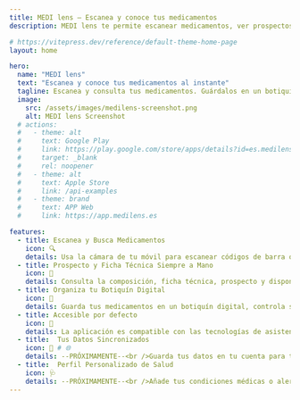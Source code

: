 ```yaml
---
title: MEDI lens — Escanea y conoce tus medicamentos
description: MEDI lens te permite escanear medicamentos, ver prospectos, composición, receta y gestionar un botiquín digital con alertas de caducidad.

# https://vitepress.dev/reference/default-theme-home-page
layout: home

hero:
  name: "MEDI lens"
  text: "Escanea y conoce tus medicamentos al instante"
  tagline: Escanea y consulta tus medicamentos. Guárdalos en un botiquín digital, recibe alertas antes de que caduquen y accede siempre a la información oficial de la AEMPS.
  image:
    src: /assets/images/medilens-screenshot.png
    alt: MEDI lens Screenshot
  # actions:
  #   - theme: alt
  #     text: Google Play
  #     link: https://play.google.com/store/apps/details?id=es.medilens.app&utm_source=medilens_website&utm_medium=referral&utm_campaign=home_cta
  #     target: _blank
  #     rel: noopener
  #   - theme: alt
  #     text: Apple Store
  #     link: /api-examples
  #   - theme: brand
  #     text: APP Web
  #     link: https://app.medilens.es

features:
  - title: Escanea y Busca Medicamentos
    icon: 🔍
    details: Usa la cámara de tu móvil para escanear códigos de barra o usa el buscador y accede al instante a toda la información oficial de tus medicamentos. Rápido, sencillo y desde dónde tú quieras.
  - title: Prospecto y Ficha Técnica Siempre a Mano
    icon: 💊
    details: Consulta la composición, ficha técnica, prospecto y disponibilidad global de cualquier medicamento. Toda la información, actualizada y accesible cuando la necesites.
  - title: Organiza tu Botiquín Digital
    icon: 🧰
    details: Guarda tus medicamentos en un botiquín digital, controla su fecha de caducidad y recibe avisos antes de que caduquen. Lleva un seguimiento claro y evita sorpresas.
  - title: Accesible por defecto
    icon: 🧠
    details: La aplicación es compatible con las tecnologías de asistencia integradas en Android e iOS, incluyendo los lectores de pantalla <strong>TalkBack</strong> y <strong>VoiceOver</strong>.
  - title:  Tus Datos Sincronizados
    icon: 🔄 # 🌐
    details: --PRÓXIMAMENTE--<br />Guarda tus datos en tu cuenta para tener tu botiquín, historial y favoritos sincronizados entre dispositivos y siempre disponibles.
  - title:  Perfil Personalizado de Salud
    icon: 🩺
    details: --PRÓXIMAMENTE--<br />Añade tus condiciones médicas o alergias para recibir avisos relevantes sobre los medicamentos que escaneas o guardas en tu botiquín.
---
```

